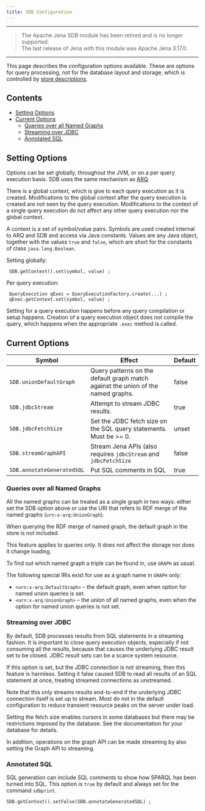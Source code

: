 ```yaml
---
title: SDB Configuration
---
```


----
> The Apache Jena SDB module has been retired and is no longer supported.<br/>
> The last release of Jena with this module was Apache Jena 3.17.0.<br/>
----

This page describes the configuration options available. These are
options for query processing, not for the database layout and
storage, which is controlled by
[store descriptions](store_description.html "SDB/Store Description").

## Contents

-   [Setting Options](#setting-options)
-   [Current Options](#current-options)
    -   [Queries over all Named Graphs](#queries-over-all-named-graphs)
    -   [Streaming over JDBC](#streaming-over-jdbc)
    -   [Annotated SQL](#annotated-sql)


## Setting Options

Options can be set globally, throughout the JVM, or on a per query
execution basis. SDB uses the same mechanism as
[ARQ](http://jena.sf.net/ARQ "http://jena.sf.net/ARQ").

There is a global context, which is give to each query
execution as it is created. Modifications to the global context
after the query execution is created are not seen by the query
execution. Modifications to the context of a single query execution
do not affect any other query execution nor the global context.

A context is a set of symbol/value pairs. Symbols are used created
internal to ARQ and SDB and access via Java constants. Values are
any Java object, together with the values `true` and `false`, which
are short for the constants of class `java.lang.Boolean`.

Setting globally:

     SDB.getContext().set(symbol, value) ;

Per query execution:

     QueryExecution qExec = QueryExecutionFactory.create(...) ;
     qExec.getContext.set(symbol, value) ;

Setting for a query execution happens before any query compilation
or setup happens. Creation of a query execution object does not
compile the query, which happens when the appropriate `.exec`
method is called.

## Current Options

Symbol | Effect | Default
------ | ------ | -------
`SDB.unionDefaultGraph` | Query patterns on the default graph match against the union of the named graphs. | false
`SDB.jdbcStream` | Attempt to stream JDBC results. | true
`SDB.jdbcFetchSize` | Set the JDBC fetch size on the SQL query statements. Must be \>= 0. | unset
`SDB.streamGraphAPI` | Stream Jena APIs (also requires `jdbcStream` and `jdbcFetchSize` | false
`SDB.annotateGeneratedSQL` | Put SQL comments in SQL | true

### Queries over all Named Graphs

All the named graphs can be treated as a single graph in two ways:
either set the SDB option above or use the URI that refers to RDF
merge of the named graphs (`urn:x-arq:UnionGraph`).

When querying the RDF merge of named graph, the default graph in
the store is not included.

This feature applies to queries only. It does not affect the
storage nor does it change loading.

To find out which named graph a triple can be found in, use `GRAPH`
as usual.

The following special IRIs exist for use as a graph name in `GRAPH`
only:

-   `<urn:x-arq:DefaultGraph>` – the default graph, even when
    option for named union queries is set.
-   `<urn:x-arq:UnionGraph>` – the union of all named graphs, even
    when the option for named union queries is not set.

### Streaming over JDBC

By default, SDB processes results from SQL statements in a
streaming fashion. It is important to close query execution
objects, especially if not consuming all the results, because that
causes the underlying JDBC result set to be closed. JDBC result
sets can be a scarce system resource.

If this option is set, but the JDBC connection is not streaming,
then this feature is harmless. Setting it false caused SDB to read
all results of an SQL statement at once, treating streamed
connections as unstreamed.

Note that this only streams results end-to-end if the underlying
JDBC connection itself is set up to stream. Most do not in the
default configuration to reduce transient resource peaks on the
server under load.

Setting the fetch size enables cursors in some databases but there
may be restrictions imposed by the database. See the documentation
for your database for details.

In addition, operations on the graph API can be made streaming by
also setting the Graph API to streaming.

### Annotated SQL

SQL generation can include SQL comments to show how SPARQL has been
turned into SQL. This option is `true` by default and always set
for the command `sdbprint`.

    SDB.getContext().setFalse(SDB.annotateGeneratedSQL) ;



